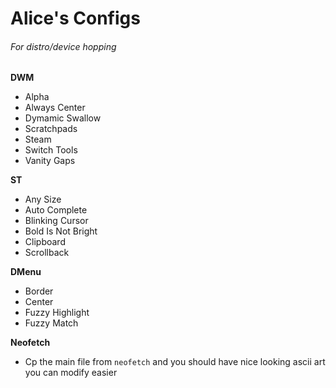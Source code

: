 # Alice's Configs
###### For distro/device hopping

**DWM**
- Alpha
- Always Center
- Dymamic Swallow
- Scratchpads
- Steam
- Switch Tools
- Vanity Gaps

**ST**
- Any Size
- Auto Complete
- Blinking Cursor
- Bold Is Not Bright
- Clipboard
- Scrollback

**DMenu**
- Border
- Center
- Fuzzy Highlight 
- Fuzzy Match 

**Neofetch**
- Cp the main file from `neofetch` and you should have nice looking ascii art you can modify easier 


